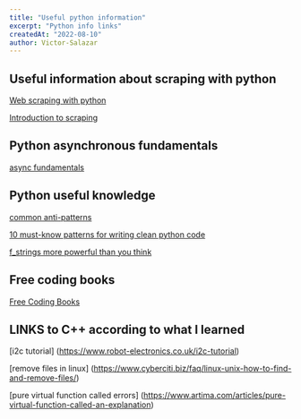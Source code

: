```yaml
---
title: "Useful python information"
excerpt: "Python info links"
createdAt: "2022-08-10"
author: Victor-Salazar
---
```


## Useful information about scraping with python

[Web scraping with python](https://scrape-it.cloud/blog/web-scraping-with-python)

[Introduction to scraping](https://blog.octachart.com/a-practical-introduction-to-web-scraping-with-python)

## Python asynchronous fundamentals

[async fundamentals](https://jwodder.github.io/kbits/posts/pyasync-fundam/)

## Python useful knowledge

[common anti-patterns](https://tvkoushik.medium.com/common-python-anti-patterns-to-watch-out-for-9271d13a3f8e)

[10 must-know patterns for writing clean python code](https://dev.to/alexomeyer/10-must-know-patterns-for-writing-clean-code-with-python-56bf)

[f_strings more powerful than you think](https://towardsdatascience.com/python-f-strings-are-more-powerful-than-you-might-think-8271d3efbd7d?gi=2ea693a26dae)

## Free coding books
[Free Coding Books](https://www.theinsaneapp.com/2021/01/free-programming-books.html)

## LINKS to C++ according to what I learned 
[i2c tutorial] (https://www.robot-electronics.co.uk/i2c-tutorial)

[remove files in linux] (https://www.cyberciti.biz/faq/linux-unix-how-to-find-and-remove-files/)

[pure virtual function called errors] (https://www.artima.com/articles/pure-virtual-function-called-an-explanation)

